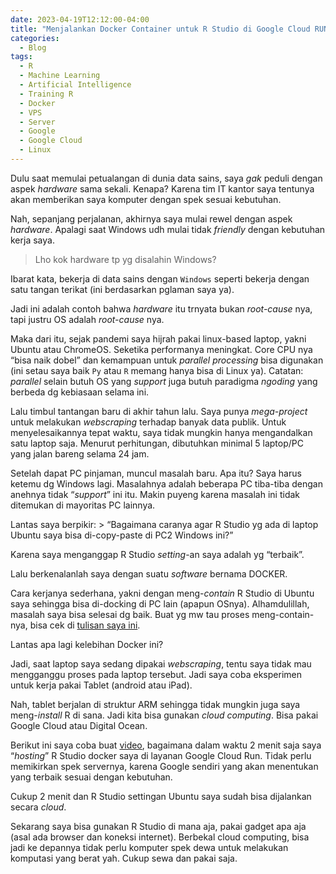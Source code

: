 ```yaml
---
date: 2023-04-19T12:12:00-04:00
title: "Menjalankan Docker Container untuk R Studio di Google Cloud RUN"
categories:
  - Blog
tags:
  - R
  - Machine Learning
  - Artificial Intelligence
  - Training R
  - Docker
  - VPS
  - Server
  - Google
  - Google Cloud
  - Linux
---
```


Dulu saat memulai petualangan di dunia data sains, saya *gak* peduli
dengan aspek *hardware* sama sekali. Kenapa? Karena tim IT kantor saya
tentunya akan memberikan saya komputer dengan spek sesuai kebutuhan.

Nah, sepanjang perjalanan, akhirnya saya mulai rewel dengan aspek
*hardware*. Apalagi saat Windows udh mulai tidak *friendly* dengan
kebutuhan kerja saya.

> Lho kok hardware tp yg disalahin Windows?

Ibarat kata, bekerja di data sains dengan `Windows` seperti bekerja
dengan satu tangan terikat (ini berdasarkan pglaman saya ya).

Jadi ini adalah contoh bahwa *hardware* itu trnyata bukan *root-cause*
nya, tapi justru OS adalah *root-cause* nya.

Maka dari itu, sejak pandemi saya hijrah pakai linux-based laptop, yakni
Ubuntu atau ChromeOS. Seketika performanya meningkat. Core CPU nya “bisa
naik dobel” dan kemampuan untuk *parallel processing* bisa digunakan
(ini setau saya baik `Py` atau `R` memang hanya bisa di Linux ya).
Catatan: *parallel* selain butuh OS yang *support* juga butuh paradigma
*ngoding* yang berbeda dg kebiasaan selama ini.

Lalu timbul tantangan baru di akhir tahun lalu. Saya punya
*mega-project* untuk melakukan *webscraping* terhadap banyak data
publik. Untuk menyelesaikannya tepat waktu, saya tidak mungkin hanya
mengandalkan satu laptop saja. Menurut perhitungan, dibutuhkan minimal 5
laptop/PC yang jalan bareng selama 24 jam.

Setelah dapat PC pinjaman, muncul masalah baru. Apa itu? Saya harus
ketemu dg Windows lagi. Masalahnya adalah beberapa PC tiba-tiba dengan
anehnya tidak “*support*” ini itu. Makin puyeng karena masalah ini tidak
ditemukan di mayoritas PC lainnya.

Lantas saya berpikir: \> “Bagaimana caranya agar R Studio yg ada di
laptop Ubuntu saya bisa di-copy-paste di PC2 Windows ini?”

Karena saya menganggap R Studio *setting*-an saya adalah yg “terbaik”.

Lalu berkenalanlah saya dengan suatu *software* bernama DOCKER.

Cara kerjanya sederhana, yakni dengan meng-*contain* R Studio di Ubuntu
saya sehingga bisa di-docking di PC lain (apapun OSnya). Alhamdulillah,
masalah saya bisa selesai dg baik. Buat yg mw tau proses
meng-contain-nya, bisa cek di [tulisan saya
ini](https://ikanx101.com/blog/docker-r/).

Lantas apa lagi kelebihan Docker ini?

Jadi, saat laptop saya sedang dipakai *webscraping*, tentu saya tidak
mau mengganggu proses pada laptop tersebut. Jadi saya coba eksperimen
untuk kerja pakai Tablet (android atau iPad).

Nah, tablet berjalan di struktur ARM sehingga tidak mungkin juga saya
meng-*install* R di sana. Jadi kita bisa gunakan *cloud computing*. Bisa
pakai Google Cloud atau Digital Ocean.

Berikut ini saya coba buat [video](https://youtu.be/MBvd2D5Xp8c),
bagaimana dalam waktu 2 menit saja saya “*hosting*” R Studio docker saya
di layanan Google Cloud Run. Tidak perlu memikirkan spek servernya,
karena Google sendiri yang akan menentukan yang terbaik sesuai dengan
kebutuhan.

Cukup 2 menit dan R Studio settingan Ubuntu saya sudah bisa dijalankan
secara *cloud*.

Sekarang saya bisa gunakan R Studio di mana aja, pakai gadget apa aja
(asal ada browser dan koneksi internet). Berbekal cloud computing, bisa
jadi ke depannya tidak perlu komputer spek dewa untuk melakukan
komputasi yang berat yah. Cukup sewa dan pakai saja.
